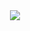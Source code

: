 <div align = "center">
    <a href = "https://hub.docker.com/repository/docker/zerohertzkr/airflow-stock-v2/general">
        <img src="https://img.shields.io/docker/v/zerohertzkr/airflow-stock-v2?style=for-the-badge&logo=Docker&label=zerohertzkr/airflow-stock-v2&labelColor=800a0a"/>
    </a>
</div>

